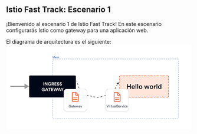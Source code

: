## Istio Fast Track: Escenario 1
¡Bienvenido al escenario 1 de Istio Fast Track!
En este escenario configurarás Istio como gateway para una aplicación web.

El diagrama de arquitectura es el siguiente:
![Istio Gateway](istio-gateway.png?raw=true "Istio Gateway")
